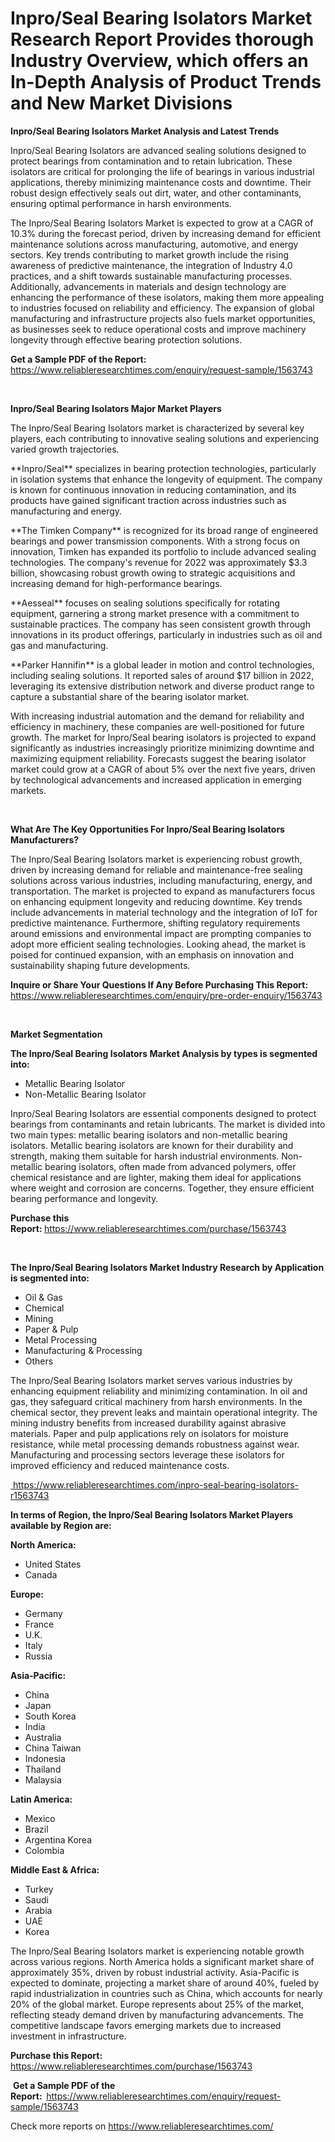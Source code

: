<p><h1>Inpro/Seal Bearing Isolators Market Research Report Provides thorough Industry Overview, which offers an In-Depth Analysis of Product Trends and New Market Divisions</h1></p><p><strong>Inpro/Seal Bearing Isolators Market Analysis and Latest Trends</strong></p>
<p><p>Inpro/Seal Bearing Isolators are advanced sealing solutions designed to protect bearings from contamination and to retain lubrication. These isolators are critical for prolonging the life of bearings in various industrial applications, thereby minimizing maintenance costs and downtime. Their robust design effectively seals out dirt, water, and other contaminants, ensuring optimal performance in harsh environments.</p><p>The Inpro/Seal Bearing Isolators Market is expected to grow at a CAGR of 10.3% during the forecast period, driven by increasing demand for efficient maintenance solutions across manufacturing, automotive, and energy sectors. Key trends contributing to market growth include the rising awareness of predictive maintenance, the integration of Industry 4.0 practices, and a shift towards sustainable manufacturing processes. Additionally, advancements in materials and design technology are enhancing the performance of these isolators, making them more appealing to industries focused on reliability and efficiency. The expansion of global manufacturing and infrastructure projects also fuels market opportunities, as businesses seek to reduce operational costs and improve machinery longevity through effective bearing protection solutions.</p></p>
<p><strong>Get a Sample PDF of the Report:&nbsp;</strong> <a href="https://www.reliableresearchtimes.com/enquiry/request-sample/1563743?utm_campaign=2002&utm_medium=2&utm_source=Github&utm_content=ia&utm_term=25022025&utm_id=inproseal-bearing-isolators">https://www.reliableresearchtimes.com/enquiry/request-sample/1563743</a></p>
<p>&nbsp;</p>
<p><strong>Inpro/Seal Bearing Isolators Major Market Players</strong></p>
<p><p>The Inpro/Seal Bearing Isolators market is characterized by several key players, each contributing to innovative sealing solutions and experiencing varied growth trajectories. </p><p>**Inpro/Seal** specializes in bearing protection technologies, particularly in isolation systems that enhance the longevity of equipment. The company is known for continuous innovation in reducing contamination, and its products have gained significant traction across industries such as manufacturing and energy.</p><p>**The Timken Company** is recognized for its broad range of engineered bearings and power transmission components. With a strong focus on innovation, Timken has expanded its portfolio to include advanced sealing technologies. The company's revenue for 2022 was approximately $3.3 billion, showcasing robust growth owing to strategic acquisitions and increasing demand for high-performance bearings.</p><p>**Aesseal** focuses on sealing solutions specifically for rotating equipment, garnering a strong market presence with a commitment to sustainable practices. The company has seen consistent growth through innovations in its product offerings, particularly in industries such as oil and gas and manufacturing.</p><p>**Parker Hannifin** is a global leader in motion and control technologies, including sealing solutions. It reported sales of around $17 billion in 2022, leveraging its extensive distribution network and diverse product range to capture a substantial share of the bearing isolator market.</p><p>With increasing industrial automation and the demand for reliability and efficiency in machinery, these companies are well-positioned for future growth. The market for Inpro/Seal bearing isolators is projected to expand significantly as industries increasingly prioritize minimizing downtime and maximizing equipment reliability. Forecasts suggest the bearing isolator market could grow at a CAGR of about 5% over the next five years, driven by technological advancements and increased application in emerging markets.</p></p>
<p>&nbsp;</p>
<p><strong>What Are The Key Opportunities For Inpro/Seal Bearing Isolators Manufacturers?</strong></p>
<p><p>The Inpro/Seal Bearing Isolators market is experiencing robust growth, driven by increasing demand for reliable and maintenance-free sealing solutions across various industries, including manufacturing, energy, and transportation. The market is projected to expand as manufacturers focus on enhancing equipment longevity and reducing downtime. Key trends include advancements in material technology and the integration of IoT for predictive maintenance. Furthermore, shifting regulatory requirements around emissions and environmental impact are prompting companies to adopt more efficient sealing technologies. Looking ahead, the market is poised for continued expansion, with an emphasis on innovation and sustainability shaping future developments.</p></p>
<p><strong>Inquire or Share Your Questions If Any Before Purchasing This Report:</strong> <a href="https://www.reliableresearchtimes.com/enquiry/pre-order-enquiry/1563743?utm_campaign=2002&utm_medium=2&utm_source=Github&utm_content=ia&utm_term=25022025&utm_id=inproseal-bearing-isolators">https://www.reliableresearchtimes.com/enquiry/pre-order-enquiry/1563743</a></p>
<p>&nbsp;</p>
<p><strong>Market Segmentation</strong></p>
<p><strong>The Inpro/Seal Bearing Isolators Market Analysis by types is segmented into:</strong></p>
<p><ul><li>Metallic Bearing Isolator</li><li>Non-Metallic Bearing Isolator</li></ul></p>
<p><p>Inpro/Seal Bearing Isolators are essential components designed to protect bearings from contaminants and retain lubricants. The market is divided into two main types: metallic bearing isolators and non-metallic bearing isolators. Metallic bearing isolators are known for their durability and strength, making them suitable for harsh industrial environments. Non-metallic bearing isolators, often made from advanced polymers, offer chemical resistance and are lighter, making them ideal for applications where weight and corrosion are concerns. Together, they ensure efficient bearing performance and longevity.</p></p>
<p><strong>Purchase this Report:&nbsp;</strong><a href="https://www.reliableresearchtimes.com/purchase/1563743?utm_campaign=2002&utm_medium=2&utm_source=Github&utm_content=ia&utm_term=25022025&utm_id=inproseal-bearing-isolators">https://www.reliableresearchtimes.com/purchase/1563743</a></p>
<p>&nbsp;</p>
<p><strong>The Inpro/Seal Bearing Isolators Market Industry Research by Application is segmented into:</strong></p>
<p><ul><li>Oil & Gas</li><li>Chemical</li><li>Mining</li><li>Paper & Pulp</li><li>Metal Processing</li><li>Manufacturing & Processing</li><li>Others</li></ul></p>
<p><p>The Inpro/Seal Bearing Isolators market serves various industries by enhancing equipment reliability and minimizing contamination. In oil and gas, they safeguard critical machinery from harsh environments. In the chemical sector, they prevent leaks and maintain operational integrity. The mining industry benefits from increased durability against abrasive materials. Paper and pulp applications rely on isolators for moisture resistance, while metal processing demands robustness against wear. Manufacturing and processing sectors leverage these isolators for improved efficiency and reduced maintenance costs.</p></p>
<p><a href="https://www.reliableresearchtimes.com/inpro-seal-bearing-isolators-r1563743?utm_campaign=2002&utm_medium=2&utm_source=Github&utm_content=ia&utm_term=25022025&utm_id=inproseal-bearing-isolators">&nbsp;https://www.reliableresearchtimes.com/inpro-seal-bearing-isolators-r1563743</a></p>
<p><strong>In terms of Region, the Inpro/Seal Bearing Isolators Market Players available by Region are:</strong></p>
<p>
    <p> <strong> North America: </strong>
        <ul>
            <li>United States</li>
            <li>Canada</li>
        </ul>
        </p> 
    <p> <strong> Europe: </strong>
        <ul>
            <li>Germany</li>
            <li>France</li>
            <li>U.K.</li>
            <li>Italy</li>
            <li>Russia</li>
        </ul>
        </p> 
    <p> <strong> Asia-Pacific: </strong>
        <ul>
            <li>China</li>
            <li>Japan</li>
            <li>South Korea</li>
            <li>India</li>
            <li>Australia</li>
            <li>China Taiwan</li>
            <li>Indonesia</li>
            <li>Thailand</li>
            <li>Malaysia</li>
        </ul>
        </p> 
    <p> <strong> Latin America: </strong>
        <ul>
            <li>Mexico</li>
            <li>Brazil</li>
            <li>Argentina Korea</li>
            <li>Colombia</li>
        </ul>
        </p> 
    <p> <strong> Middle East & Africa: </strong>
        <ul>
            <li>Turkey</li>
            <li>Saudi</li>
            <li>Arabia</li>
            <li>UAE</li>
            <li>Korea</li>
        </ul>
    </p>
    </p>
<p><p>The Inpro/Seal Bearing Isolators market is experiencing notable growth across various regions. North America holds a significant market share of approximately 35%, driven by robust industrial activity. Asia-Pacific is expected to dominate, projecting a market share of around 40%, fueled by rapid industrialization in countries such as China, which accounts for nearly 20% of the global market. Europe represents about 25% of the market, reflecting steady demand driven by manufacturing advancements. The competitive landscape favors emerging markets due to increased investment in infrastructure.</p></p>
<p><strong>Purchase this Report: </strong><a href="https://www.reliableresearchtimes.com/purchase/1563743?utm_campaign=2002&utm_medium=2&utm_source=Github&utm_content=ia&utm_term=25022025&utm_id=inproseal-bearing-isolators">https://www.reliableresearchtimes.com/purchase/1563743</a></p>
<p>&nbsp;<strong>Get a Sample PDF of the Report:&nbsp;&nbsp;</strong><a href="https://www.reliableresearchtimes.com/enquiry/request-sample/1563743?utm_campaign=2002&utm_medium=2&utm_source=Github&utm_content=ia&utm_term=25022025&utm_id=inproseal-bearing-isolators">https://www.reliableresearchtimes.com/enquiry/request-sample/1563743</a></p>
<p><strong></strong></p>
<p>Check more reports on <a href="https://www.reliableresearchtimes.com/?utm_campaign=2002&utm_medium=2&utm_source=Github&utm_content=ia&utm_term=25022025&utm_id=inproseal-bearing-isolators">https://www.reliableresearchtimes.com/</a></p>